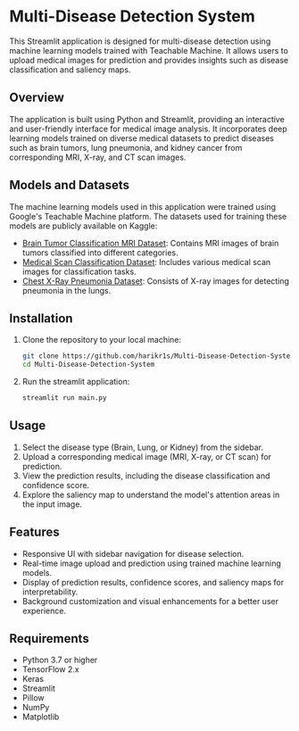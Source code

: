 # Multi-Disease Detection System

This Streamlit application is designed for multi-disease detection using machine learning models trained with Teachable Machine. It allows users to upload medical images for prediction and provides insights such as disease classification and saliency maps.

## Overview

The application is built using Python and Streamlit, providing an interactive and user-friendly interface for medical image analysis. It incorporates deep learning models trained on diverse medical datasets to predict diseases such as brain tumors, lung pneumonia, and kidney cancer from corresponding MRI, X-ray, and CT scan images.

## Models and Datasets

The machine learning models used in this application were trained using Google's Teachable Machine platform. The datasets used for training these models are publicly available on Kaggle:

- [Brain Tumor Classification MRI Dataset](https://www.kaggle.com/datasets/sartajbhuvaji/brain-tumor-classification-mri): Contains MRI images of brain tumors classified into different categories.
- [Medical Scan Classification Dataset](https://www.kaggle.com/datasets/arjunbasandrai/medical-scan-classification-dataset): Includes various medical scan images for classification tasks.
- [Chest X-Ray Pneumonia Dataset](https://www.kaggle.com/datasets/paultimothymooney/chest-xray-pneumonia): Consists of X-ray images for detecting pneumonia in the lungs.

## Installation

1. Clone the repository to your local machine:
   ```bash
   git clone https://github.com/harikr1s/Multi-Disease-Detection-System.git
   cd Multi-Disease-Detection-System
2. Run the streamlit application:
   ```bash
   streamlit run main.py

## Usage

1. Select the disease type (Brain, Lung, or Kidney) from the sidebar.
2. Upload a corresponding medical image (MRI, X-ray, or CT scan) for prediction.
3. View the prediction results, including the disease classification and confidence score.
4. Explore the saliency map to understand the model's attention areas in the input image.

## Features

- Responsive UI with sidebar navigation for disease selection.
- Real-time image upload and prediction using trained machine learning models.
- Display of prediction results, confidence scores, and saliency maps for interpretability.
- Background customization and visual enhancements for a better user experience.

## Requirements

- Python 3.7 or higher
- TensorFlow 2.x
- Keras
- Streamlit
- Pillow
- NumPy
- Matplotlib





